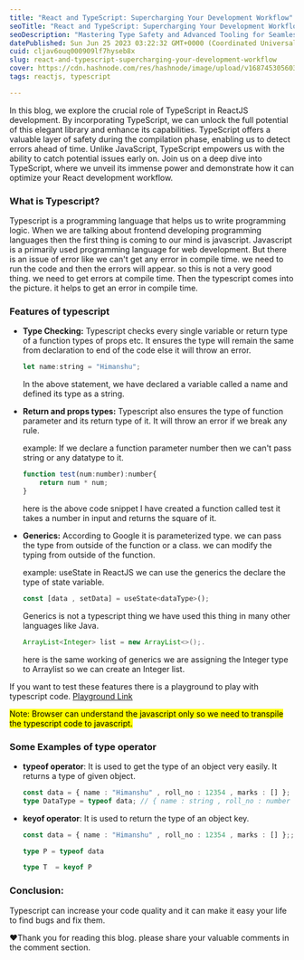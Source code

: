 ```yaml
---
title: "React and TypeScript: Supercharging Your Development Workflow"
seoTitle: "React and TypeScript: Supercharging Your Development Workflow"
seoDescription: "Mastering Type Safety and Advanced Tooling for Seamless React Development."
datePublished: Sun Jun 25 2023 03:22:32 GMT+0000 (Coordinated Universal Time)
cuid: cljav6ouq000909lf7hyseb8x
slug: react-and-typescript-supercharging-your-development-workflow
cover: https://cdn.hashnode.com/res/hashnode/image/upload/v1687453056037/06c103ca-7b9f-4ede-b42f-c31d98eb5712.png
tags: reactjs, typescript

---
```


In this blog, we explore the crucial role of TypeScript in ReactJS development. By incorporating TypeScript, we can unlock the full potential of this elegant library and enhance its capabilities. TypeScript offers a valuable layer of safety during the compilation phase, enabling us to detect errors ahead of time. Unlike JavaScript, TypeScript empowers us with the ability to catch potential issues early on. Join us on a deep dive into TypeScript, where we unveil its immense power and demonstrate how it can optimize your React development workflow.

### What is Typescript?

Typescript is a programming language that helps us to write programming logic. When we are talking about frontend developing programming languages then the first thing is coming to our mind is javascript. Javascript is a primarily used programming language for web development. But there is an issue of error like we can't get any error in compile time. we need to run the code and then the errors will appear. so this is not a very good thing. we need to get errors at compile time. Then the typescript comes into the picture. it helps to get an error in compile time.

### Features of typescript

* **Type Checking:** Typescript checks every single variable or return type of a function types of props etc. It ensures the type will remain the same from declaration to end of the code else it will throw an error.
    
    ```javascript
    let name:string = "Himanshu";
    ```
    
    In the above statement, we have declared a variable called a name and defined its type as a string.
    
* **Return and props types:** Typescript also ensures the type of function parameter and its return type of it. It will throw an error if we break any rule.
    
    example: If we declare a function parameter number then we can't pass string or any datatype to it.
    
    ```javascript
    function test(num:number):number{
        return num * num;
    }
    ```
    
    here is the above code snippet I have created a function called test it takes a number in input and returns the square of it.
    
* **Generics:** According to Google it is parameterized type. we can pass the type from outside of the function or a class. we can modify the typing from outside of the function.
    
    example: useState in ReactJS we can use the generics the declare the type of state variable.
    
    ```javascript
    const [data , setData] = useState<dataType>();
    ```
    
    Generics is not a typescript thing we have used this thing in many other languages like Java.
    
    ```java
    ArrayList<Integer> list = new ArrayList<>();.
    ```
    
    here is the same working of generics we are assigning the Integer type to Arraylist so we can create an Integer list.
    

If you want to test these features there is a playground to play with typescript code. [Playground Link](https://www.typescriptlang.org/play)

<mark>Note: Browser can understand the javascript only so we need to transpile the typescript code to javascript.</mark>

### Some Examples of type operator

* **typeof operator**: It is used to get the type of an object very easily. It returns a type of given object.
    
    ```typescript
    const data = { name : "Himanshu" , roll_no : 12354 , marks : [] };
    type DataType = typeof data; // { name : string , roll_no : number : marks : Mark[] }
    ```
    
* **keyof operator**: It is used to return the type of an object key.
    
    ```typescript
    const data = { name : "Himanshu" , roll_no : 12354 , marks : [] };;
    
    type P = typeof data
    
    type T  = keyof P
    ```
    

### Conclusion:

Typescript can increase your code quality and it can make it easy your life to find bugs and fix them.

❤️Thank you for reading this blog. please share your valuable comments in the comment section.